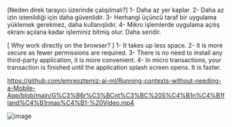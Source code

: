  [Neden direk tarayıcı üzerinde çalışılmalı?]
1- Daha az yer kaplar.
2- Daha az izin istenildiği için daha güvenlidir.
3- Herhangi üçüncü taraf bir uygulama yüklemek gerekmez, daha kullanışlıdır.
4- Mikro işlemlerde uygulama açılış ekranı açılana kadar işleminiz bitmiş olur. Daha seridir.

  [ Why work directly on the browser? ]
1- It takes up less space.
2- It is more secure as fewer permissions are required.
3- There is no need to install any third-party application, it is more convenient.
4- In micro transactions, your transaction is finished until the application splash screen opens. It is faster.

https://github.com/emreoztemiz-ai-ml/Running-contexts-without-needing-a-Mobile-App/blob/main/G%C3%B6r%C3%BCnt%C3%BC%20S%C4%B1n%C4%B1fland%C4%B1rmas%C4%B1-%20Video.mp4

![image]([https://raw.githubusercontent.com/emreoztemiz-ai-ml/Running-contexts-without-needing-a-Mobile-App/main/Thankful.jpeg])


